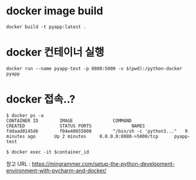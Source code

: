 # docker image build
```
docker build -t pyapp:latest .
```

# docker 컨테이너 실행
```
docker run --name pyapp-test -p 8080:5000 -v $(pwd):/python-docker pyapp
```

# docker 접속..?
```
$ docker ps -a
CONTAINER ID        IMAGE               COMMAND                  CREATED             STATUS PORTS               NAMES
fddaad0145d6        f04e40655008        "/bin/sh -c 'python3..."   9 minutes ago       Up 2 minutes     0.0.0.0:8080->5000/tcp      pyapp-test

$ docker exec -it $container_id
```

참고 URL : https://mingrammer.com/setup-the-python-development-environment-with-pycharm-and-docker/
